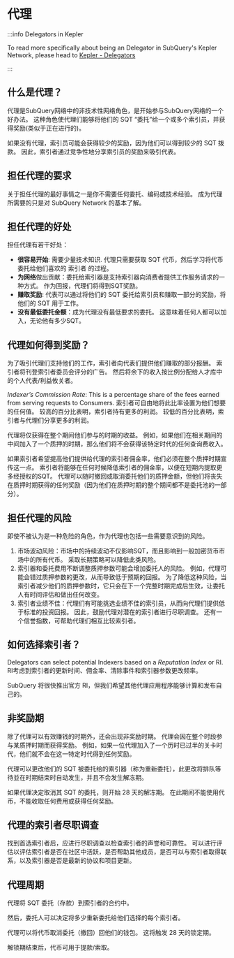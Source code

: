 # 代理

:::info Delegators in Kepler

To read more specifically about being an Delegator in SubQuery's Kepler Network, please head to [Kepler - Delegators](./kepler/delegators.md)

:::

## 什么是代理？

代理是SubQuery网络中的非技术性网络角色，是开始参与SubQuery网络的一个好办法。 这种角色使代理们能够将他们的 SQT “委托”给一个或多个索引员，并获得奖励(类似于正在进行的)。

如果没有代理，索引员可能会获得较少的奖励，因为他们可以得到较少的 SQT 拨款。 因此，索引者通过竞争性地分享索引员的奖励来吸引代表。

## 担任代理的要求

关于担任代理的最好事情之一是你不需要任何委托、编码或技术经验。 成为代理所需要的只是对 SubQuery Network 的基本了解。

## 担任代理的好处

担任代理有若干好处：

- **很容易开始**: 需要少量技术知识. 代理只需要获取 SQT 代币，然后学习将代币委托给他们喜欢的 索引者 的过程。
- **为网络**做出贡献：委托给索引器是支持索引器向消费者提供工作服务请求的一种方式。 作为回报，代理们将得到SQT奖励。
- **赚取奖励**: 代表可以通过将他们的 SQT 委托给索引员和赚取一部分的奖励，将他们的 SQT 用于工作。
- **没有最低委托金额**：成为代理没有最低要求的委托。 这意味着任何人都可以加入，无论他有多少SQT。

## 代理如何得到奖励？

为了吸引代理们支持他们的工作，索引者向代表们提供他们赚取的部分报酬。 索引者将刊登索引者委员会评分的广告。 然后将余下的收入按比例分配给人才库中的个人代表/利益攸关者。

_Indexer’s Commission Rate_: This is a percentage share of the fees earned from serving requests to Consumers. 索引者可自由地将此比率设置为他们想要的任何值。 较高的百分比表明，索引者持有更多的利润。 较低的百分比表明，索引者与代理们分享更多的利润。

代理将仅获得在整个期间他们参与的时期的收益。 例如，如果他们在相关期间的中间加入了一个质押的时期，那么他们将不会获得该特定时代的任何查询费收入。

如果索引者希望提高他们提供给代理的索引者佣金率，他们必须在整个质押时期宣传这一点。 索引者将能够在任何时候降低索引者的佣金率，以便在短期内提取更多经授权的SQT。 代理可以随时撤回或取消委托他们的质押金额，但他们将丧失在质押时期获得的任何奖励（因为他们在质押时期的整个期间都不是委托池的一部分）。

## 担任代理的风险

即使不被认为是一种危险的角色，作为代理也包括一些需要意识到的风险。

1. 市场波动风险：市场中的持续波动不仅影响SQT，而且影响到一般加密货币市场中的所有代币。 采取长期策略可以降低此类风险。
2. 索引器和委托费用不断调整质押参数可能会增加委托人的风险。 例如，代理可能会错过质押参数的更改，从而导致低于预期的回报。 为了降低这种风险，当索引者减少他们的质押参数时，它只会在下一个完整时期完成后生效，让委托人有时间评估和做出任何改变。
3. 索引者业绩不佳：代理们有可能挑选业绩不佳的索引员，从而向代理们提供低于标准的投资回报。 因此，鼓励代理对潜在的索引者进行尽职调查。 还有一个信誉指数，可帮助代理们相互比较索引者。

## 如何选择索引者？

Delegators can select potential Indexers based on a _Reputation Index_ or RI. RI考虑到索引者的更新时间、佣金率、清除事件和索引器参数更改频率。

SubQuery 将很快推出官方 RI，但我们希望其他代理应用程序能够计算和发布自己的。

## 非奖励期

除了代理可以有效赚钱的时期外，还会出现非奖励时期。 代理会因在整个时段参与某质押时期而获得奖励。 例如，如果一位代理加入了一个历时已过半的关卡时代，他们就不会在这一特定时代得到任何奖励。

代理可以更改他们的 SQT 被委托给的索引器（称为重新委托），此更改将排队等待並在时期结束时自动发生，并且不会发生解冻期。

如果代理决定取消其 SQT 的委托，则开始 28 天的解冻期。 在此期间不能使用代币，不能收取任何费用或获得任何奖励。

## 代理的索引者尽职调查

找到首选索引者后，应进行尽职调查以检查索引者的声誉和可靠性。 可以进行评估以评估索引者是否在社区中活跃，是否帮助其他成员，是否可以与索引者取得联系，以及索引器是否是最新的协议和项目更新。

## 代理周期

代理将 SQT 委托（存款）到索引者的合约中。

然后，委托人可以决定将多少重新委托给他们选择的每个索引者。

代理可以将代币取消委托（撤回）回他们的钱包。 这将触发 28 天的锁定期。

解锁期结束后，代币可用于提款/索取。
